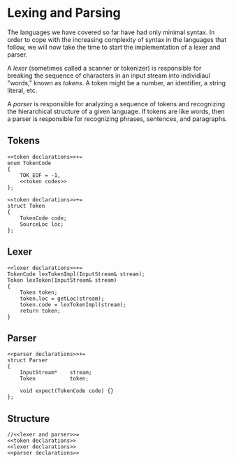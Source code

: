 Lexing and Parsing
==================

The languages we have covered so far have had only minimal syntax.
In order to cope with the increasing complexity of syntax in the languages that follow, we will now take the time to start the implementation of a lexer and parser.

A *lexer* (sometimes called a scanner or tokenizer) is responsible for breaking the sequence of characters in an input stream into individiaul "words," known as *tokens*.
A token might be a number, an identifier, a string literal, etc.

A *parser* is responsible for analyzing a sequence of tokens and recognizing the hierarchical structure of a given language.
If tokens are like words, then a parser is responsible for recognizing phrases, sentences, and paragraphs.

Tokens
------

    <<token declarations>>+=
    enum TokenCode
    {
        TOK_EOF = -1,
        <<token codes>>
    };

    <<token declarations>>+=
    struct Token
    {
        TokenCode code;
        SourceLoc loc;
    };

Lexer
-----

    <<lexer declarations>>+=
    TokenCode lexTokenImpl(InputStream& stream);
    Token lexToken(InputStream& stream)
    {
        Token token;
        token.loc = getLoc(stream);
        token.code = lexTokenImpl(stream);
        return token;
    }

Parser
------

    <<parser declarations>>+=
    struct Parser
    {
        InputStream*    stream;
        Token           token;

        void expect(TokenCode code) {}
    };


Structure
---------

    //<<lexer and parser>>=
    <<token declarations>>
    <<lexer declarations>>
    <<parser declarations>>
